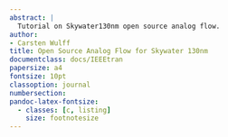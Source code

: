 ```yaml
---
abstract: |
  Tutorial on Skywater130nm open source analog flow.
author:
- Carsten Wulff
title: Open Source Analog Flow for Skywater 130nm
documentclass: docs/IEEEtran
papersize: a4
fontsize: 10pt
classoption: journal
numbersection:
pandoc-latex-fontsize:
  - classes: [c, listing]
    size: footnotesize
---
```


